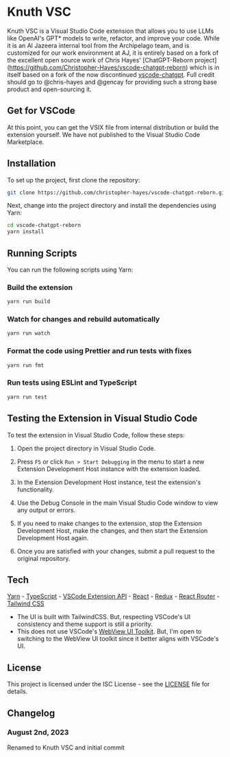 # Knuth VSC

Knuth VSC is a Visual Studio Code extension that allows you to use LLMs like OpenAI's GPT\* models to write, refactor, and improve your code. While it is an Al Jazeera internal tool from the Archipelago team, and is customized for our work environment at AJ, it is entirely based on a fork of the excellent open source work of Chris Hayes' [ChatGPT-Reborn project] (https://github.com/Christopher-Hayes/vscode-chatgpt-reborn) which is in itself based on a fork of the now discontinued [vscode-chatgpt](https://github.com/gencay/vscode-chatgpt). Full credit should go to @chris-hayes and @gencay for providing such a strong base product and open-sourcing it.

## Get for VSCode

At this point, you can get the VSIX file from internal distribution or build the extension yourself. We have not published to the Visual Studio Code Marketplace.

## Installation

To set up the project, first clone the repository:

```bash
git clone https://github.com/christopher-hayes/vscode-chatgpt-reborn.git
```

Next, change into the project directory and install the dependencies using Yarn:

```bash
cd vscode-chatgpt-reborn
yarn install
```

## Running Scripts

You can run the following scripts using Yarn:

### Build the extension

```bash
yarn run build
```

### Watch for changes and rebuild automatically

```bash
yarn run watch
```

### Format the code using Prettier and run tests with fixes

```bash
yarn run fmt
```

### Run tests using ESLint and TypeScript

```bash
yarn run test
```

## Testing the Extension in Visual Studio Code

To test the extension in Visual Studio Code, follow these steps:

1. Open the project directory in Visual Studio Code.

2. Press `F5` or click `Run > Start Debugging` in the menu to start a new Extension Development Host instance with the extension loaded.

3. In the Extension Development Host instance, test the extension's functionality.

4. Use the Debug Console in the main Visual Studio Code window to view any output or errors.

5. If you need to make changes to the extension, stop the Extension Development Host, make the changes, and then start the Extension Development Host again.

6. Once you are satisfied with your changes, submit a pull request to the original repository.

## Tech

[Yarn](https://yarnpkg.com/) - [TypeScript](https://www.typescriptlang.org/) - [VSCode Extension API](https://code.visualstudio.com/api) - [React](https://reactjs.org/) - [Redux](https://redux.js.org/) - [React Router](https://reactrouter.com/) - [Tailwind CSS](https://tailwindcss.com/)

- The UI is built with TailwindCSS. But, respecting VSCode's UI consistency and theme support is still a priority.
- This does not use VSCode's [WebView UI Toolkit](https://github.com/microsoft/vscode-webview-ui-toolkit/tree/main/src). But, I'm open to switching to the WebView UI toolkit since it better aligns with VSCode's UI.

## License

This project is licensed under the ISC License - see the [LICENSE](LICENSE) file for details.

## Changelog

### August 2nd, 2023

Renamed to Knuth VSC and initial commit

